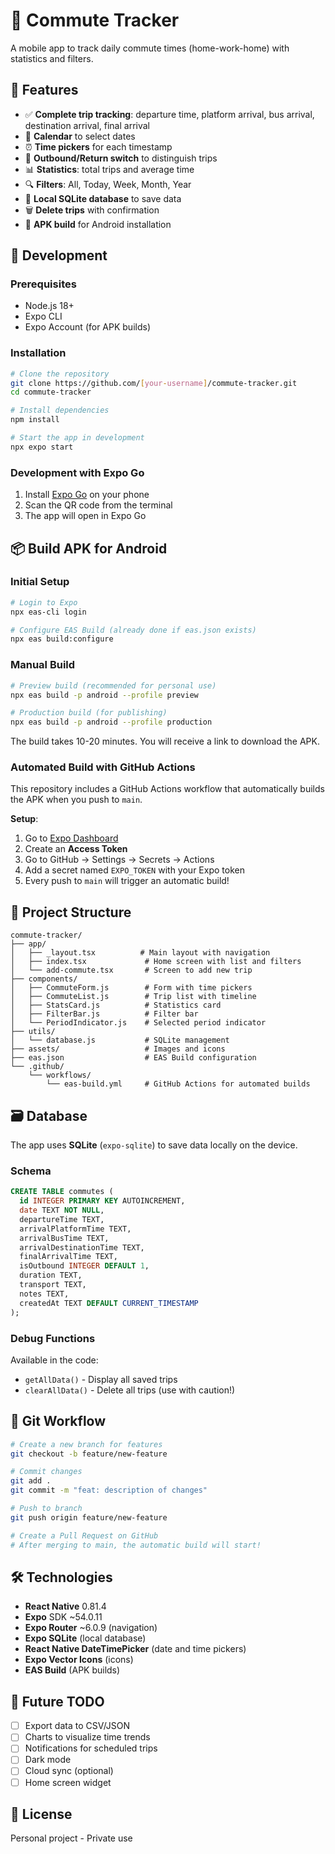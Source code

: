 # 🚗 Commute Tracker

A mobile app to track daily commute times (home-work-home) with statistics and filters.

## 📱 Features

- ✅ **Complete trip tracking**: departure time, platform arrival, bus arrival, destination arrival, final arrival
- 📅 **Calendar** to select dates
- ⏰ **Time pickers** for each timestamp
- 🔄 **Outbound/Return switch** to distinguish trips
- 📊 **Statistics**: total trips and average time
- 🔍 **Filters**: All, Today, Week, Month, Year
- 💾 **Local SQLite database** to save data
- 🗑️ **Delete trips** with confirmation
- 📱 **APK build** for Android installation

## 🚀 Development

### Prerequisites
- Node.js 18+
- Expo CLI
- Expo Account (for APK builds)

### Installation

```bash
# Clone the repository
git clone https://github.com/[your-username]/commute-tracker.git
cd commute-tracker

# Install dependencies
npm install

# Start the app in development
npx expo start
```

### Development with Expo Go
1. Install [Expo Go](https://expo.dev/go) on your phone
2. Scan the QR code from the terminal
3. The app will open in Expo Go

## 📦 Build APK for Android

### Initial Setup
```bash
# Login to Expo
npx eas-cli login

# Configure EAS Build (already done if eas.json exists)
npx eas build:configure
```

### Manual Build
```bash
# Preview build (recommended for personal use)
npx eas build -p android --profile preview

# Production build (for publishing)
npx eas build -p android --profile production
```

The build takes 10-20 minutes. You will receive a link to download the APK.

### Automated Build with GitHub Actions

This repository includes a GitHub Actions workflow that automatically builds the APK when you push to `main`.

**Setup**:
1. Go to [Expo Dashboard](https://expo.dev/accounts/[your-account]/settings/access-tokens)
2. Create an **Access Token**
3. Go to GitHub → Settings → Secrets → Actions
4. Add a secret named `EXPO_TOKEN` with your Expo token
5. Every push to `main` will trigger an automatic build!

## 📂 Project Structure

```
commute-tracker/
├── app/
│   ├── _layout.tsx          # Main layout with navigation
│   ├── index.tsx             # Home screen with list and filters
│   └── add-commute.tsx       # Screen to add new trip
├── components/
│   ├── CommuteForm.js        # Form with time pickers
│   ├── CommuteList.js        # Trip list with timeline
│   ├── StatsCard.js          # Statistics card
│   ├── FilterBar.js          # Filter bar
│   └── PeriodIndicator.js    # Selected period indicator
├── utils/
│   └── database.js           # SQLite management
├── assets/                   # Images and icons
├── eas.json                  # EAS Build configuration
└── .github/
    └── workflows/
        └── eas-build.yml     # GitHub Actions for automated builds
```

## 🗃️ Database

The app uses **SQLite** (`expo-sqlite`) to save data locally on the device.

### Schema
```sql
CREATE TABLE commutes (
  id INTEGER PRIMARY KEY AUTOINCREMENT,
  date TEXT NOT NULL,
  departureTime TEXT,
  arrivalPlatformTime TEXT,
  arrivalBusTime TEXT,
  arrivalDestinationTime TEXT,
  finalArrivalTime TEXT,
  isOutbound INTEGER DEFAULT 1,
  duration TEXT,
  transport TEXT,
  notes TEXT,
  createdAt TEXT DEFAULT CURRENT_TIMESTAMP
);
```

### Debug Functions
Available in the code:
- `getAllData()` - Display all saved trips
- `clearAllData()` - Delete all trips (use with caution!)

## 🔄 Git Workflow

```bash
# Create a new branch for features
git checkout -b feature/new-feature

# Commit changes
git add .
git commit -m "feat: description of changes"

# Push to branch
git push origin feature/new-feature

# Create a Pull Request on GitHub
# After merging to main, the automatic build will start!
```

## 🛠️ Technologies

- **React Native** 0.81.4
- **Expo** SDK ~54.0.11
- **Expo Router** ~6.0.9 (navigation)
- **Expo SQLite** (local database)
- **React Native DateTimePicker** (date and time pickers)
- **Expo Vector Icons** (icons)
- **EAS Build** (APK builds)

## 📝 Future TODO

- [ ] Export data to CSV/JSON
- [ ] Charts to visualize time trends
- [ ] Notifications for scheduled trips
- [ ] Dark mode
- [ ] Cloud sync (optional)
- [ ] Home screen widget

## 📄 License

Personal project - Private use